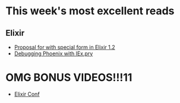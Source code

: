 # This week's most excellent reads

## Elixir

* [Proposal for with special form in Elixir 1.2](https://gist.github.com/josevalim/8130b19eb62706e1ab37)
* [Debugging Phoenix with IEx.pry](https://medium.com/@diamondgfx/debugging-phoenix-with-iex-pry-5417256e1d11#.fe4h4weom)


# OMG BONUS VIDEOS!!!11

* [Elixir Conf](http://confreaks.tv/events/elixirconf2015)

